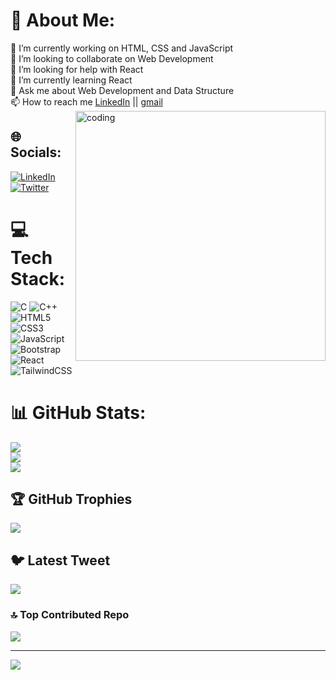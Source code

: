 # 💫 About Me:
🔭 I’m currently working on HTML, CSS and JavaScript<br>👯 I’m looking to collaborate on Web Development<br>🤝 I’m looking for help with React<br>🌱 I’m currently learning React<br>💬 Ask me about Web Development and Data Structure<br>📫 How to reach me <a href="https://www.linkedin.com/in/shirali-saraf/">LinkedIn</a> || <a href="29shirali@gmail.com">gmail</a>
<img align="right" width="400" alt="coding" src="[https://media4.giphy.com/media/qgQUggAC3Pfv687qPC/giphy.gif?cid=ecf05e47elvzv2uftbfhu5v1zsyouvsc74kskilxu5jocdl6&ep=v1_gifs_search&rid=giphy.gif&ct=g](https://i.gifer.com/JXA0.gif)">

## 🌐 Socials:
[![LinkedIn](https://img.shields.io/badge/LinkedIn-%230077B5.svg?logo=linkedin&logoColor=white)](https://linkedin.com/in/https://www.linkedin.com/in/shirali-saraf/) [![Twitter](https://img.shields.io/badge/Twitter-%231DA1F2.svg?logo=Twitter&logoColor=white)](https://twitter.com/https://twitter.com/29shirali) 

# 💻 Tech Stack:
![C](https://img.shields.io/badge/c-%2300599C.svg?style=for-the-badge&logo=c&logoColor=white) ![C++](https://img.shields.io/badge/c++-%2300599C.svg?style=for-the-badge&logo=c%2B%2B&logoColor=white) ![HTML5](https://img.shields.io/badge/html5-%23E34F26.svg?style=for-the-badge&logo=html5&logoColor=white) ![CSS3](https://img.shields.io/badge/css3-%231572B6.svg?style=for-the-badge&logo=css3&logoColor=white) ![JavaScript](https://img.shields.io/badge/javascript-%23323330.svg?style=for-the-badge&logo=javascript&logoColor=%23F7DF1E) ![Bootstrap](https://img.shields.io/badge/bootstrap-%23563D7C.svg?style=for-the-badge&logo=bootstrap&logoColor=white) ![React](https://img.shields.io/badge/react-%2320232a.svg?style=for-the-badge&logo=react&logoColor=%2361DAFB) ![TailwindCSS](https://img.shields.io/badge/tailwindcss-%2338B2AC.svg?style=for-the-badge&logo=tailwind-css&logoColor=white)
# 📊 GitHub Stats:
![](https://github-readme-stats.vercel.app/api?username=shirali-saraf&theme=dark&hide_border=false&include_all_commits=true&count_private=true)<br/>
![](https://github-readme-streak-stats.herokuapp.com/?user=shirali-saraf&theme=dark&hide_border=false)<br/>
![](https://github-readme-stats.vercel.app/api/top-langs/?username=shirali-saraf&theme=dark&hide_border=false&include_all_commits=true&count_private=true&layout=compact)

## 🏆 GitHub Trophies
![](https://github-profile-trophy.vercel.app/?username=shirali-saraf&theme=radical&no-frame=false&no-bg=false&margin-w=4)

## 🐦 Latest Tweet
[![](https://gtce.itsvg.in/api?username=https://twitter.com/29shirali)](https://github.com/VishwaGauravIn/github-twitter-card-embed)

### 🔝 Top Contributed Repo
![](https://github-contributor-stats.vercel.app/api?username=shirali-saraf&limit=5&theme=dark&combine_all_yearly_contributions=true)

---
[![](https://visitcount.itsvg.in/api?id=shirali-saraf&icon=0&color=0)](https://visitcount.itsvg.in)

<!-- Proudly created with GPRM ( https://gprm.itsvg.in ) -->
